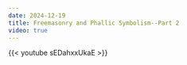 ```yaml
---
date: 2024-12-19
title: Freemasonry and Phallic Symbolism--Part 2
video: true
---
```



{{< youtube sEDahxxUkaE >}}
